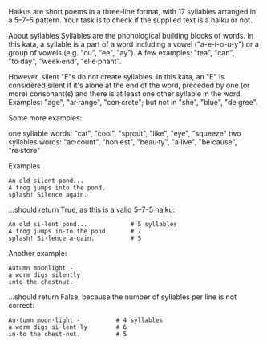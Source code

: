 Haikus are short poems in a three-line format, with 17 syllables arranged in a 5–7–5 pattern. Your task is to check if the supplied text is a haiku or not.

About syllables
Syllables are the phonological building blocks of words. In this kata, a syllable is a part of a word including a vowel ("a-e-i-o-u-y") or a group of vowels (e.g. "ou", "ee", "ay"). A few examples: "tea", "can", "to·day", "week·end", "el·e·phant".

However, silent "E"s do not create syllables. In this kata, an "E" is considered silent if it's alone at the end of the word, preceded by one (or more) consonant(s) and there is at least one other syllable in the word. Examples: "age", "ar·range", "con·crete"; but not in "she", "blue", "de·gree".

Some more examples:

one syllable words: "cat", "cool", "sprout", "like", "eye", "squeeze"
two syllables words: "ac·count", "hon·est", "beau·ty", "a·live", "be·cause", "re·store"

Examples

```
An old silent pond...
A frog jumps into the pond,
splash! Silence again.
```

...should return True, as this is a valid 5–7–5 haiku:

```
An old si·lent pond...            # 5 syllables
A frog jumps in·to the pond,      # 7
splash! Si·lence a·gain.          # 5
```

Another example:

```
Autumn moonlight -
a worm digs silently
into the chestnut.
```

...should return False, because the number of syllables per line is not correct:

```
Au·tumn moon·light -          # 4 syllables
a worm digs si·lent·ly        # 6
in·to the chest·nut.          # 5
```